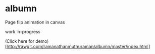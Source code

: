 # albumn
Page flip animation in canvas

work in-progress

(Click here for demo) [http://rawgit.com/ramanathanmuthuraman/albumn/master/index.html]
